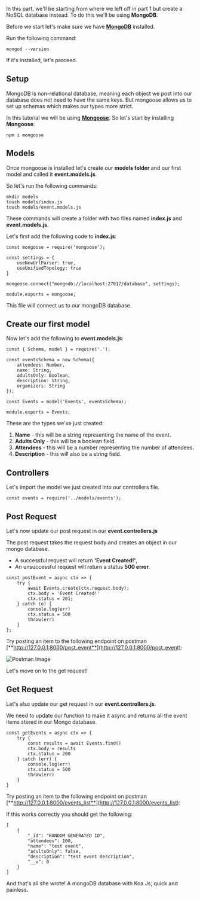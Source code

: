 In this part, we'll be starting from where we left off in part 1 but create a NoSQL database instead. To do this we'll be using **MongoDB**. 

Before we start let's make sure we have [**MongoDB**](https://www.mongodb.com/docs/manual/tutorial/install-mongodb-on-os-x/) installed.

Run the following command:
```
mongod --version
```
If it's installed, let's proceed.

## Setup
MongoDB is non-relational database, meaning each object we post into our database does not need to have the same keys. But mongoose allows us to set up schemas which makes our types more strict. 

In this tutorial we will be using [**Mongoose**](https://mongoosejs.com/). So let's start by installing **Mongoose**:

```
npm i mongoose
```
## Models
Once mongoose is installed let's create our **models folder** and our first model and called it **event.models.js**. 

So let's run the following commands:

```
mkdir models
touch models/index.js
touch models/event.models.js
```
These commands will create a folder with two files named **index.js** and **event.models.js**. 

Let's first add the following code to **index.js**:

```
const mongoose = require('mongoose');

const settings = {
    useNewUrlParser: true,
    useUnifiedTopology: true 
}

mongoose.connect("mongodb://localhost:27017/database", settings);

module.exports = mongoose;
```

This file will connect us to our mongoDB database.
## Create our first model

Now let's add the following to **event.models.js**:

```
const { Schema, model } = require('.');

const eventsSchema = new Schema({
    attendees: Number,
    name: String,
    adultsOnly: Boolean,
    description: String,
    organizers: String
});

const Events = model('Events', eventsSchema);

module.exports = Events;
```

These are the types we've just created:

1. **Name** - this will be a string representing the name of the event.
2. **Adults Only** - this will be a boolean field.
3. **Attendees** - this will be a number representing the number of attendees.
4. **Description** - this will also be a string field.

## Controllers
Let's import the model we just created into our controllers file.

```
const events = require('../models/events');
```

## Post Request
Let's now update our post request in our **event.controllers.js**

The post request takes the request body and creates an object in our mongo database.

- A successful request will return **'Event Created!'**, 
- An unsuccessful request will return a status **500 error**.

```
const postEvent = async ctx => {
    try {
        await Events.create(ctx.request.body);
        ctx.body = 'Event Created!'
        ctx.status = 201;
    } catch (e) {
        console.log(err)
        ctx.status = 500
        throw(err)
    }
};
```

Try posting an item to the following endpoint on postman [**http://127.0.0.1:8000/post_event**](http://127.0.0.1:8000/post_event):

![Postman Image](https://dev-to-uploads.s3.amazonaws.com/uploads/articles/gxzjtsd0img7gdmjx4vd.png)

Let's move on to the get request!

## Get Request
Let's also update our get request in our **event.controllers.js**. 

We need to update our function to make it async and returns all the event items stored in our Mongo database.

```
const getEvents = async ctx => {
    try {
        const results = await Events.find()
        ctx.body = results
        ctx.status = 200
    } catch (err) {
        console.log(err)
        ctx.status = 500
        throw(err)
    }
}
```
Try posting an item to the following endpoint on postman [**http://127.0.0.1:8000/events_list**](http://127.0.0.1:8000/events_list):

If this works correctly you should get the following: 

```
[
    {
        "_id": "RANDOM GENERATED ID",
        "attendees": 100,
        "name": "test event",
        "adultsOnly": false,
        "description": "test event description",
        "__v": 0
    }
]
```

And that's all she wrote! A mongoDB database with Koa Js, quick and painless.